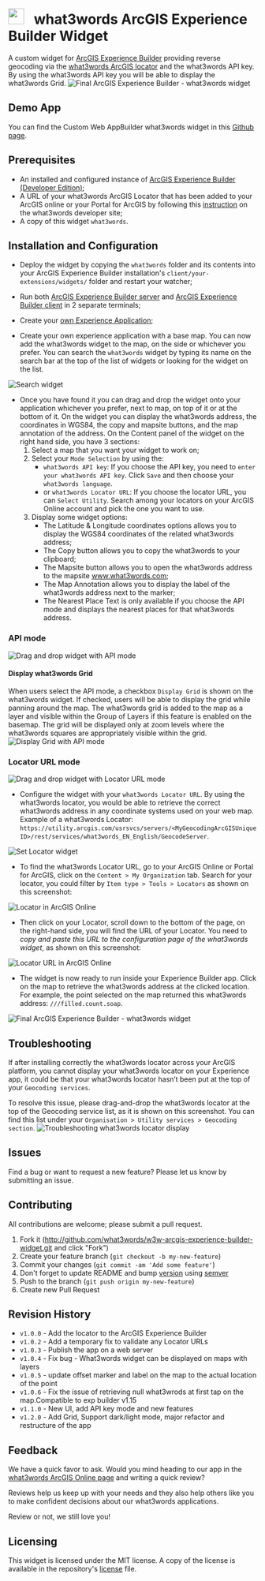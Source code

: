 # <image src="https://what3words.com/assets/images/w3w_square_red.png" width="32" height="32"> &nbsp; what3words ArcGIS Experience Builder Widget


A custom widget for [ArcGIS Experience Builder](https://developers.arcgis.com/experience-builder//) providing reverse geocoding via the [what3words ArcGIS locator](https://developer.what3words.com/tools/gis-extensions/arcgis) and the what3words API key. By using the what3words API key you will be able to display the what3words Grid.
![Final ArcGIS Experience Builder - what3words widget](./docs/ScreenShot-01-show-final-widget-with-api-key.png)

## Demo App

You can find the Custom Web AppBuilder what3words widget in this [Github page](https://what3words.github.io/w3w-arcgis-experience-builder-widget/expBuilder_Widget/).

## Prerequisites
- An installed and configured instance of [ArcGIS Experience Builder (Developer Edition)](https://developers.arcgis.com/experience-builder/guide/install-guide/);
- A URL of your what3words ArcGIS Locator that has been added to your ArcGIS online or your Portal for ArcGIS by following this [instruction](https://developer.what3words.com/tools/gis-extensions/arcgis) on the what3words developer site;
- A copy of this widget `what3words`.

## Installation and Configuration

- Deploy the widget by copying the `what3words` folder and its contents into your ArcGIS Experience Builder installation's `client/your-extensions/widgets/` folder and restart your watcher;

- Run both [ArcGIS Experience Builder server](https://developers.arcgis.com/experience-builder/guide/install-guide/#server-install) and [ArcGIS Experience Builder client](https://developers.arcgis.com/experience-builder/guide/install-guide/#client-install) in 2 separate terminals;

- Create your [own Experience Application](https://developers.arcgis.com/experience-builder/guide/);

- Create your own experience application with a base map. You can now add the what3words widget to the map, on the side or whichever you prefer. You can search the `what3words` widget by typing its name on the search bar at the top of the list of widgets or looking for the widget on the list.

![Search widget](./docs/ScreenShot-02-search-w3w.png)

- Once you have found it you can drag and drop the widget onto your application whichever you prefer, next to map, on top of it or at the bottom of it. 
On the widget you can display the what3words address, the coordinates in WGS84, the copy and mapsite buttons, and the map annotation of the address. 
On the Content panel of the widget on the right hand side, you have 3 sections:
    1. Select a map that you want your widget to work on;
    2. Select your `Mode Selection` by using the:
        - `what3words API key`:
        If you choose the API key, you need to `enter your what3words API key`. Click `Save` and then choose your `what3words language`.
        - or `what3words Locator URL`:
        If you choose the locator URL, you can `Select Utility`. Search among your locators on your ArcGIS Online account and pick the one you want to use.
    3. Display some widget options:
        - The Latitude & Longitude coordinates options allows you to display the WGS84 coordinates of the related what3words address;
        - The Copy button allows you to copy the what3words to your clipboard;
        - The Mapsite button allows you to open the what3words address to the mapsite www.what3words.com;
        - The Map Annotation allows you to display the label of the what3words address next to the marker;
        - The Nearest Place Text is only available if you choose the API mode and displays the nearest places for that what3words address.

### API mode
![Drag and drop widget with API mode](./docs/ScreenShot-06-settings-page-for-api-mode.png)

#### Display what3words Grid
When users select the API mode, a checkbox `Display Grid` is shown on the what3words widget. If checked, users will be able to display the grid while panning around the map. The what3words grid is added to the map as a layer and visible within the Group of Layers if this feature is enabled on the basemap.
The grid will be displayed only at zoom levels where the what3words squares are appropriately visible within the grid.
![Display Grid with API mode](./docs/ScreenShot-05-display-grid.png)

### Locator URL mode
![Drag and drop widget with Locator URL mode](./docs/ScreenShot-06-settings-page-for-locator-mode.png)


- Configure the widget with your `what3words Locator URL`. By using the what3words locator, you would be able to retrieve the correct what3words address in any coordinate systems used on your web map.
Example of a what3words Locator: `https://utility.arcgis.com/usrsvcs/servers/<MyGeocodingArcGISUniqueID>/rest/services/what3words_EN_English/GeocodeServer`.

![Set Locator widget](./docs/ScreenShot-04-set-locator.png)

- To find the what3words Locator URL, go to your ArcGIS Online or Portal for ArcGIS, click on the `Content > My Organization` tab. Search for your locator, you could filter by `Item type > Tools > Locators` as shown on this screenshot:

![Locator in ArcGIS Online](./docs/ScreenShot-06-locator-arcgis-online.png)

- Then click on your Locator, scroll down to the bottom of the page, on the right-hand side, you will find the URL of your Locator. You need to *copy and paste this URL to the configuration page of the what3words widget*, as shown on this screenshot:

![Locator URL in ArcGIS Online](./docs/ScreenShot-07-arcgis-online-locator-url.png)

- The widget is now ready to run inside your Experience Builder app. Click on the map to retrieve the what3words address at the clicked location. For example, the point selected on the map returned this what3words address: `///filled.count.soap`.

![Final ArcGIS Experience Builder - what3words widget](./docs/ScreenShot-01-show-final-widget-with-locator-url.png)

## Troubleshooting
If after installing correctly the what3words locator across your ArcGIS platform, you cannot display your what3words locator on your Experience app, it could be that your what3words locator hasn’t been put at the top of your `Geocoding services`.

To resolve this issue, please drag-and-drop the what3words locator at the top of the Geocoding service list, as it is shown on this screenshot. You can find this list under your `Organisation > Utility services > Geocoding section`. 
![Troubleshooting what3words locator display](./docs/ScreenShot-05-troubleshooting-w3w-locator.png)


## Issues

Find a bug or want to request a new feature? Please let us know by submitting an issue.

## Contributing
All contributions are welcome; please submit a pull request.

1. Fork it (http://github.com/what3words/w3w-arcgis-experience-builder-widget.git and click "Fork")
1. Create your feature branch (`git checkout -b my-new-feature`)
1. Commit your changes (`git commit -am 'Add some feature'`)
1. Don't forget to update README and bump [version](./lib/what3words/version.rb) using [semver](https://semver.org/)
1. Push to the branch (`git push origin my-new-feature`)
1. Create new Pull Request

## Revision History
* `v1.0.0` - Add the locator to the ArcGIS Experience Builder
* `v1.0.2` - Add a temporary fix to validate any Locator URLs
* `v1.0.3` - Publish the app on a web server
* `v1.0.4` - Fix bug - What3words widget can be displayed on maps with layers
* `v1.0.5` - update offset marker and label on the map to the actual location of the point
* `v1.0.6` - Fix the issue of retrieving null what3wrods at first tap on the map.Compatible to exp builder v1.15
* `v1.1.0` - New UI, add API key mode and new features
* `v1.2.0` - Add Grid, Support dark/light mode, major refactor and restructure of the app



## Feedback

We have a quick favor to ask. Would you mind heading to our app in the [what3words ArcGIS Online page](https://w3w.maps.arcgis.com/home/item.html?id=0150cfda08334003bec3a77e1006e8c6#overview) and writing a quick review?

Reviews help us keep up with your needs and they also help others like you to make confident decisions about our what3words applications.

Review or not, we still love you!

## Licensing

This widget is licensed under the MIT license. A copy of the license is available in the repository's [license](https://github.com/what3words/w3w-arcgis-webappbuilder-widget/blob/master/LICENSE) file.


